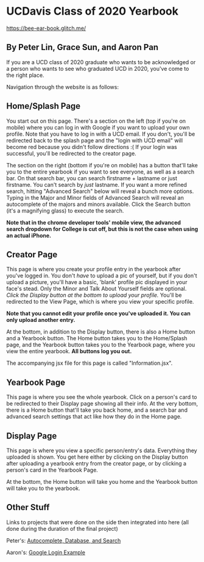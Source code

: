 

**UCDavis Class of 2020 Yearbook**
===================================
https://bee-ear-book.glitch.me/

By Peter Lin, Grace Sun, and Aaron Pan
--------------------------------------

If you are a UCD class of 2020 graduate who wants to be acknowledged or a person who wants to see
who graduated UCD in 2020, you've come to the right place.

Navigation through the website is as follows:

Home/Splash Page
----------------
You start out on this page. There's a section on the left (top if you're on mobile) where you can log in
with Google if you want to upload your own profile. Note that you have to log in with a UCD email. 
If you don't, you'll be redirected back to the splash page and the "login with UCD email" will become 
red because you didn't follow directions :( If your login was successful, you'll be redirected to the creator page.

The section on the right (bottom if you're on mobile) has a button that'll take you to the entire yearbook
if you want to see everyone, as well as a search bar. On that search bar, you can search firstname + lastname or
just firstname. You can't search by *just* lastname. If you want a more refined search, hitting "Advanced Search" below will reveal a 
bunch more options. Typing in the Major and Minor fields of Advanced Search will reveal an autocomplete of the majors and minors available.
Click the Search button (it's a magnifying glass) to execute the search.

**Note that in the chrome developer tools' mobile view, the advanced search dropdown for College is cut off,
but this is not the case when using an actual iPhone.**

Creator Page
------------
This page is where you create your profile entry in the yearbook after you've logged in. 
You don't *have* to upload a pic of yourself, but if you don't upload a picture, you'll have a basic, 'blank' profile pic 
displayed in your face's stead. Only the Minor and Talk About Yourself fields are optional. 
*Click the Display button at the bottom to upload your profile.* You'll be redirected to the View Page, which
is where you view your specific profile.

**Note that you cannot edit your profile once you've uploaded it. You can only upload another entry.**

At the bottom, in addition to the Display button, there is also a Home button and a Yearbook button. The Home button takes
you to the Home/Splash page, and the Yearbook button takes you to the Yearbook page, where you view the entire yearbook.
**All buttons log you out.**

The accompanying jsx file for this page is called "Information.jsx". 

Yearbook Page
-------------
This page is where you see the whole yearbook. Click on a person's card to be redirected to their Display page showing all
their info. At the very bottom, there is a Home button that'll take you back home, and a search bar and advanced search settings 
that act like how they do in the Home page.

Display Page
------------
This page is where you view a specific person/entry's data. Everything they uploaded is shown. You get here either by
clicking on the Display button after uploading a yearbook entry from the creator page, or by clicking a person's card
in the Yearbook Page.

At the bottom, the Home button will take you home and the Yearbook button will take you to the yearbook.

Other Stuff
------------
Links to projects that were done on the side then integrated into here 
(all done during the duration of the final project)

Peter's: <a href="https://glitch.com/~summer-three-desert">Autocomplete, Database, and Search</a>

Aaron's: <a href="https://dent-emerald-stetson.glitch.me/">Google Login Example</a>
